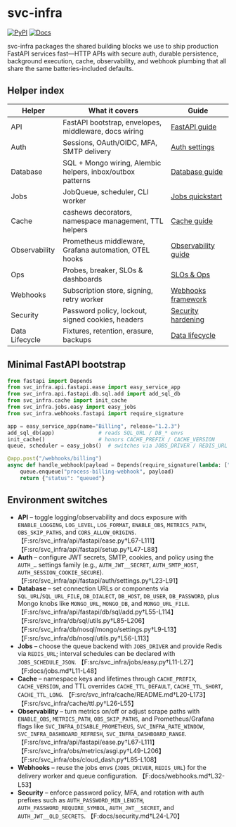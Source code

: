 # svc-infra

[![PyPI](https://img.shields.io/pypi/v/svc-infra.svg)](https://pypi.org/project/svc-infra/)
[![Docs](https://img.shields.io/badge/docs-reference-blue)](docs/)

svc-infra packages the shared building blocks we use to ship production FastAPI services fast—HTTP APIs with secure auth, durable persistence, background execution, cache, observability, and webhook plumbing that all share the same batteries-included defaults.

## Helper index

| Helper | What it covers | Guide |
| --- | --- | --- |
| API | FastAPI bootstrap, envelopes, middleware, docs wiring | [FastAPI guide](docs/api.md) |
| Auth | Sessions, OAuth/OIDC, MFA, SMTP delivery | [Auth settings](docs/auth.md) |
| Database | SQL + Mongo wiring, Alembic helpers, inbox/outbox patterns | [Database guide](docs/database.md) |
| Jobs | JobQueue, scheduler, CLI worker | [Jobs quickstart](docs/jobs.md) |
| Cache | cashews decorators, namespace management, TTL helpers | [Cache guide](docs/cache.md) |
| Observability | Prometheus middleware, Grafana automation, OTEL hooks | [Observability guide](docs/observability.md) |
| Ops | Probes, breaker, SLOs & dashboards | [SLOs & Ops](docs/ops.md) |
| Webhooks | Subscription store, signing, retry worker | [Webhooks framework](docs/webhooks.md) |
| Security | Password policy, lockout, signed cookies, headers | [Security hardening](docs/security.md) |
| Data Lifecycle | Fixtures, retention, erasure, backups | [Data lifecycle](docs/data-lifecycle.md) |

## Minimal FastAPI bootstrap

```python
from fastapi import Depends
from svc_infra.api.fastapi.ease import easy_service_app
from svc_infra.api.fastapi.db.sql.add import add_sql_db
from svc_infra.cache import init_cache
from svc_infra.jobs.easy import easy_jobs
from svc_infra.webhooks.fastapi import require_signature

app = easy_service_app(name="Billing", release="1.2.3")
add_sql_db(app)              # reads SQL_URL / DB_* envs
init_cache()                 # honors CACHE_PREFIX / CACHE_VERSION
queue, scheduler = easy_jobs()  # switches via JOBS_DRIVER / REDIS_URL

@app.post("/webhooks/billing")
async def handle_webhook(payload = Depends(require_signature(lambda: ["current", "next"]))):
    queue.enqueue("process-billing-webhook", payload)
    return {"status": "queued"}
```

## Environment switches

- **API** – toggle logging/observability and docs exposure with `ENABLE_LOGGING`, `LOG_LEVEL`, `LOG_FORMAT`, `ENABLE_OBS`, `METRICS_PATH`, `OBS_SKIP_PATHS`, and `CORS_ALLOW_ORIGINS`. 【F:src/svc_infra/api/fastapi/ease.py†L67-L111】【F:src/svc_infra/api/fastapi/setup.py†L47-L88】
- **Auth** – configure JWT secrets, SMTP, cookies, and policy using the `AUTH_…` settings family (e.g., `AUTH_JWT__SECRET`, `AUTH_SMTP_HOST`, `AUTH_SESSION_COOKIE_SECURE`). 【F:src/svc_infra/api/fastapi/auth/settings.py†L23-L91】
- **Database** – set connection URLs or components via `SQL_URL`/`SQL_URL_FILE`, `DB_DIALECT`, `DB_HOST`, `DB_USER`, `DB_PASSWORD`, plus Mongo knobs like `MONGO_URL`, `MONGO_DB`, and `MONGO_URL_FILE`. 【F:src/svc_infra/api/fastapi/db/sql/add.py†L55-L114】【F:src/svc_infra/db/sql/utils.py†L85-L206】【F:src/svc_infra/db/nosql/mongo/settings.py†L9-L13】【F:src/svc_infra/db/nosql/utils.py†L56-L113】
- **Jobs** – choose the queue backend with `JOBS_DRIVER` and provide Redis via `REDIS_URL`; interval schedules can be declared with `JOBS_SCHEDULE_JSON`. 【F:src/svc_infra/jobs/easy.py†L11-L27】【F:docs/jobs.md†L11-L48】
- **Cache** – namespace keys and lifetimes through `CACHE_PREFIX`, `CACHE_VERSION`, and TTL overrides `CACHE_TTL_DEFAULT`, `CACHE_TTL_SHORT`, `CACHE_TTL_LONG`. 【F:src/svc_infra/cache/README.md†L20-L173】【F:src/svc_infra/cache/ttl.py†L26-L55】
- **Observability** – turn metrics on/off or adjust scrape paths with `ENABLE_OBS`, `METRICS_PATH`, `OBS_SKIP_PATHS`, and Prometheus/Grafana flags like `SVC_INFRA_DISABLE_PROMETHEUS`, `SVC_INFRA_RATE_WINDOW`, `SVC_INFRA_DASHBOARD_REFRESH`, `SVC_INFRA_DASHBOARD_RANGE`. 【F:src/svc_infra/api/fastapi/ease.py†L67-L111】【F:src/svc_infra/obs/metrics/asgi.py†L49-L206】【F:src/svc_infra/obs/cloud_dash.py†L85-L108】
- **Webhooks** – reuse the jobs envs (`JOBS_DRIVER`, `REDIS_URL`) for the delivery worker and queue configuration. 【F:docs/webhooks.md†L32-L53】
- **Security** – enforce password policy, MFA, and rotation with auth prefixes such as `AUTH_PASSWORD_MIN_LENGTH`, `AUTH_PASSWORD_REQUIRE_SYMBOL`, `AUTH_JWT__SECRET`, and `AUTH_JWT__OLD_SECRETS`. 【F:docs/security.md†L24-L70】
